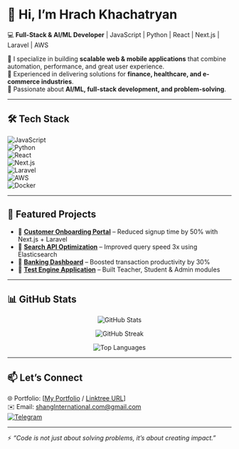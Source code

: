 # 👋 Hi, I’m Hrach Khachatryan  

💻 **Full-Stack & AI/ML Developer** | JavaScript | Python | React | Next.js | Laravel | AWS  

🔹 I specialize in building **scalable web & mobile applications** that combine automation, performance, and great user experience.  
🔹 Experienced in delivering solutions for **finance, healthcare, and e-commerce industries**.  
🔹 Passionate about **AI/ML, full-stack development, and problem-solving**.  

---

## 🛠️ Tech Stack  

![JavaScript](https://img.shields.io/badge/JavaScript-F7DF1E?logo=javascript&logoColor=black)  
![Python](https://img.shields.io/badge/Python-3776AB?logo=python&logoColor=white)  
![React](https://img.shields.io/badge/React-61DAFB?logo=react&logoColor=black)  
![Next.js](https://img.shields.io/badge/Next.js-000000?logo=next.js&logoColor=white)  
![Laravel](https://img.shields.io/badge/Laravel-FF2D20?logo=laravel&logoColor=white)  
![AWS](https://img.shields.io/badge/AWS-232F3E?logo=amazonaws&logoColor=white)  
![Docker](https://img.shields.io/badge/Docker-2496ED?logo=docker&logoColor=white)  

---

## 📌 Featured Projects  

- 🔹 [**Customer Onboarding Portal**](#) – Reduced signup time by 50% with Next.js + Laravel  
- 🔹 [**Search API Optimization**](#) – Improved query speed 3x using Elasticsearch  
- 🔹 [**Banking Dashboard**](#) – Boosted transaction productivity by 30%  
- 🔹 [**Test Engine Application**](#) – Built Teacher, Student & Admin modules  

---

## 📊 GitHub Stats  

<p align="center">
  <img src="https://github-readme-stats.vercel.app/api?username=HrachK777&show_icons=true&theme=tokyonight" alt="GitHub Stats" />
</p>

<p align="center">
  <img src="https://github-readme-streak-stats.herokuapp.com/?user=HrachK777&theme=tokyonight" alt="GitHub Streak" />
</p>

<p align="center">
  <img src="https://github-readme-stats.vercel.app/api/top-langs/?username=HrachK777&layout=compact&theme=tokyonight" alt="Top Languages" />
</p>  

---

## 📫 Let’s Connect  

🌐 Portfolio: [[My Portfolio](https://hrach-portfolio.vercel.app/) / [Linktree URL](https://linktr.ee/hrachk)]  
✉️ Email: shangInternational.com@gmail.com  
[![Telegram](https://img.shields.io/badge/Telegram-2CA5E0?logo=telegram&logoColor=white)](https://t.me/hrach0715)  

---

⚡ *“Code is not just about solving problems, it’s about creating impact.”*  
